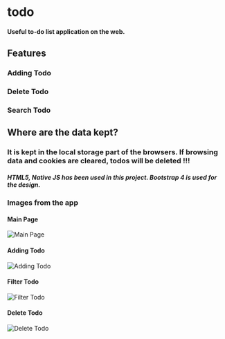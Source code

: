 # todo
#### Useful to-do list application on the web.
## **Features**
### Adding Todo
### Delete Todo
### Search Todo

## Where are the data kept?
### It is kept in the local storage part of the browsers. If browsing data and cookies are cleared, todos will be deleted !!!

##### HTML5, Native JS has been used in this project. Bootstrap 4 is used for the design.

### Images from the app
#### Main Page
![Main Page](https://i.hizliresim.com/3h2rhne.png)
#### Adding Todo
![Adding Todo](https://i.hizliresim.com/kmgylxb.png)
#### Filter Todo
![Filter Todo](https://i.hizliresim.com/j94xfyu.png)
#### Delete Todo
![Delete Todo](https://i.hizliresim.com/i0duqmc.png)
